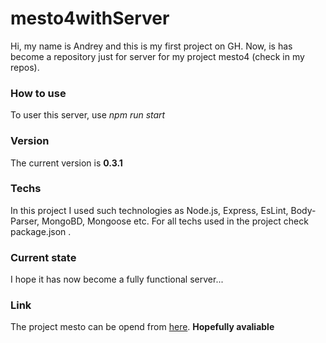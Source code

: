 # mesto4withServer
Hi, my name is Andrey and this is my first project on GH. Now, is has become a repository just for server for my project mesto4 (check in my repos). 

### How to use
To user this server, use _npm run start_

### Version 
The current version is __0.3.1__

### Techs
In this project I used such technologies as Node.js, Express, EsLint, Body-Parser, MongoBD, Mongoose etc. For all techs used in the project check package.json .

### Current state
I hope it has now become a fully functional server...

### Link 
The project mesto can be opend from [here](https://mesto4.fun "Mesto"). __Hopefully avaliable__

